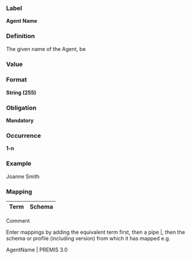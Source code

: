 
### Label
**Agent Name**

### Definition

The given name of the Agent, be 

### Value

### Format
**String (255)**

### Obligation

**Mandatory**

### Occurrence

**1-n**

### Example

Joanne Smith

### Mapping

Term | Schema
-------------|--------------


Comment

Enter mappings by adding the equivalent term first, then a pipe |, then the schema or profile (including version) from which it has mapped e.g.

AgentName | PREMIS 3.0
